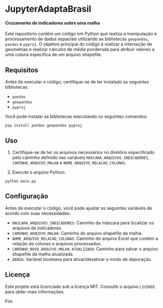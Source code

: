 # JupyterAdaptaBrasil

#### Cruzamento de indicadores sobre uma malha

Este repositório contém um código em Python que realiza a manipulação e processamento de dados espaciais utilizando as bibliotecas `geopandas`, `pandas` e `pyproj`. O objetivo principal do código é realizar a interseção de geometrias e realizar cálculos de média ponderada para atribuir valores a uma coluna específica de um arquivo shapefile.

## Requisitos

Antes de executar o código, certifique-se de ter instalado as seguintes bibliotecas:

- `pandas`
- `geopandas`
- `pyproj`

Você pode instalar as bibliotecas executando os seguintes comandos:

```shell
pip install pandas geopandas pyproj
```

## Uso

1. Certifique-se de ter os arquivos necessários no diretório especificado pelo caminho definido nas variáveis `MASCARA_ARQUIVOS_INDICADORES`, `CAMINHO_ARQUIVO_MALHA` e `NOME_ARQUIVO_RELACAO_COLUNAS`.

2. Execute o arquivo Python:

```shell
python main.py
```

## Configuração

Antes de executar o código, você pode ajustar as seguintes variáveis de acordo com suas necessidades:

- `MASCARA_ARQUIVOS_INDICADORES`: Caminho da máscara para localizar os arquivos de indicadores.
- `CAMINHO_ARQUIVO_MALHA`: Caminho do arquivo shapefile da malha.
- `NOME_ARQUIVO_RELACAO_COLUNAS`: Caminho do arquivo Excel que contém a relação de colunas e arquivos processados.
- `CAMINHO_NOVO_ARQUIVO_MALHA_ATUALIZADO`: Caminho para salvar o arquivo shapefile da malha atualizada.
- `DEBUG`: Variável booleana para ativar/desativar o modo de depuração.

## Licença

Este projeto está licenciado sob a licença MIT. Consulte o arquivo `LICENSE` para obter mais informações.

Fim